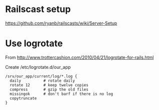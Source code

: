 # Railscast setup

https://github.com/ryanb/railscasts/wiki/Server-Setup

# Use logrotate

From http://www.trottercashion.com/2010/04/21/logrotate-for-rails.html

Create /etc/logrotate.d/our_app
    
    /srv/our_app/current/log/*.log {
      daily          # rotate daily
      rotate 12      # keep twelve copies
      compress       # gzip the old files
      missingok      # don't barf if there is no log
      copytruncate
    }
